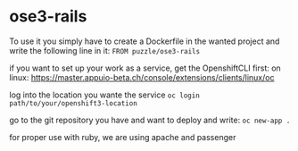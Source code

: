 # ose3-rails

To use it you simply have to create a Dockerfile in the wanted project and write the following line in it:
`FROM puzzle/ose3-rails`

if you want to set up your work as a service, get the OpenshiftCLI first:
on linux:
https://master.appuio-beta.ch/console/extensions/clients/linux/oc

log into the location you wante the service
`oc login path/to/your/openshift3-location`

go to the git repository you have and want to deploy and write:
`oc new-app .`

for proper use with ruby, we are using apache and passenger 
